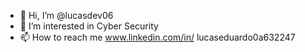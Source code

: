- 👋 Hi, I’m @lucasdev06
- 👀 I’m interested in Cyber Security
- 📫 How to reach me www.linkedin.com/in/
lucaseduardo0a632247

<!---
lucasdev06/lucasdev06 is a ✨ special ✨ repository because its `README.md` (this file) appears on your GitHub profile.
You can click the Preview link to take a look at your changes.
--->
